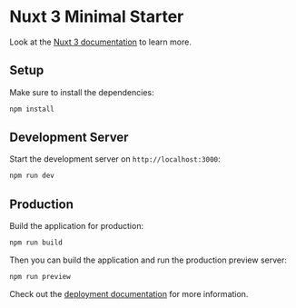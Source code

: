 <!-- SPDX-License-Identifier: MIT --->
# Nuxt 3 Minimal Starter

Look at the [Nuxt 3 documentation](https://nuxt.com/docs/getting-started/introduction) to learn more.

## Setup

Make sure to install the dependencies:

```bash
npm install
```

## Development Server

Start the development server on `http://localhost:3000`:

```bash
npm run dev
```

## Production

Build the application for production:

```bash
npm run build
```

Then you can build the application and run the production preview server:

```bash
npm run preview
```

Check out the [deployment documentation](https://nuxt.com/docs/getting-started/deployment) for more information.
